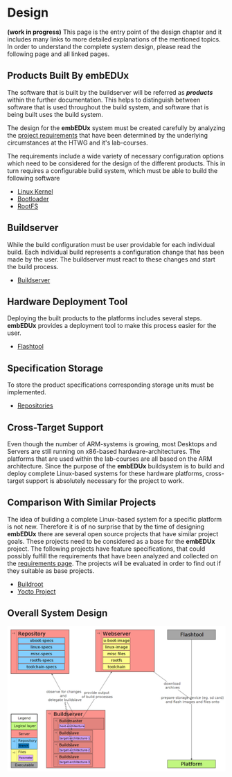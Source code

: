 # Design
**(work in progress)**
This page is the entry point of the design chapter and it includes many links to
more detailed explanations of the mentioned topics. In order to understand the
complete system design, please read the following page and all linked pages.


## Products Built By **embEDUx** 
The software that is built by the buildserver will be
referred as ***products*** within the further documentation. This helps to
distinguish between software that is used throughout the build system, and
software that is being built uses the build system.

The design for the **embEDUx** system must be created carefully by analyzing the
[project requirements](requirements.md) that have been determined by the
underlying circumstances at the HTWG and it's lab-courses. 

The requirements include a wide variety of necessary configuration options which
need to be considered for the design of the different products.  This in turn
requires a configurable build system, which must be able to build the following
software

* [Linux Kernel](design/linux.md)
* [Bootloader](design/bootloader.md)
* [RootFS](design/rootfs.md)

## Buildserver
While the build configuration must be user providable for each individual build.
Each individual build represents a configuration change that has been made by
the user. The buildserver must react to these changes and start the build
process.

* [Buildserver](design/buildserver.md)

## Hardware Deployment Tool
Deploying the built products to the platforms includes several steps.
**embEDUx** provides a deployment tool to make this process easier for the user.

* [Flashtool](design/flashtool.md)

## Specification Storage
To store the product specifications corresponding storage units must be
implemented. 

* [Repositories](design/repositories.md)

## Cross-Target Support
Even though the number of ARM-systems is growing, most Desktops and Servers are
still running on x86-based hardware-architectures. The platforms that are used
within the lab-courses are all based on the ARM architecture. Since the purpose
of the **embEDUx** buildsystem is to build and deploy complete Linux-based
systems for these hardware platforms, cross-target support is absolutely
necessary for the project to work.

## Comparison With Similar Projects
The idea of building a complete Linux-based system for a specific platform is
not new. Therefore it is of no surprise that by the time of designing
**embEDUx** there are several open source projects that have similar project
goals. These projects need to be considered as a base for the **embEDUx**
project. The following projects have feature specifications, that could possibly
fulfill the requirements that have been analyzed and collected on the
[requirements page](requirements.md).  The projects will be evaluated in order
to find out if they suitable as base projects.

* [Buildroot](evaluation/buildroot.md)
* [Yocto Project](evaluation/yocto-project.md)


## Overall System Design
[![](background/design/img/design.png)](background/design/img/design.png)

